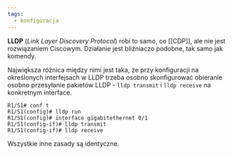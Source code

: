 ```yaml
---
tags:
  - konfiguracja
---
```

**LLDP** (*Link Layer Discovery Protocol*) robi to samo, co [[CDP]], ale nie jest rozwiązaniem Ciscowym. Działanie jest bliźniaczo podobne, tak samo jak komendy.

Największa różnica między nimi jest taka, że przy konfiguracji na określonych interfejsach w LLDP trzeba osobno skonfigurować obieranie osobno przesyłanie pakietów LLDP - `lldp transmit` i `lldp receive` na konkretnym interface.

```
R1/S1# conf t
R1/S1(config)# lldp run
R1/S1(config)# interface gigabitethernet 0/1
R1/S1(config-if)# lldp transmit
R1/S1(config-if)# lldp receive
```

Wszystkie inne zasady są identyczne.